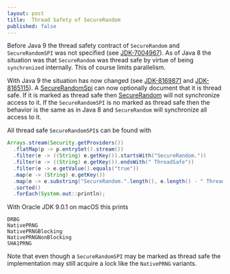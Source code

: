 ```yaml
---
layout: post
title:  Thread Safety of SecureRandom
published: false
---
```


Before Java 9 the thread safety contract of `SecureRandom` and  `SecureRandomSPI` was not specified (see [JDK-7004967](https://bugs.openjdk.java.net/browse/JDK-7004967)). As of Java 8 the situation was that `SecureRandom` was thread safe by virtue of being `synchronized` internally. This of course limits parallelism.

With Java 9 the situation has now changed (see [JDK-8169871](https://bugs.openjdk.java.net/browse/JDK-8169871) and [JDK-8165115](https://bugs.openjdk.java.net/browse/JDK-8165115)). A [SecureRandomSpi](https://docs.oracle.com/javase/9/docs/api/java/security/SecureRandomSpi.html) can now optionally document that it is thread safe. If it is marked as thread safe then [SecureRandom](https://docs.oracle.com/javase/9/docs/api/java/security/SecureRandom.html) will not synchronize access to it. If the `SecureRandomSPI` is no marked as thread safe then the behavior is the same as in Java 8 and `SecureRandom` will synchronize all access to it.

All thread safe `SecureRandomSPI`s can be found with


```java
Arrays.stream(Security.getProviders())
  .flatMap(p -> p.entrySet().stream())
  .filter(e -> ((String) e.getKey()).startsWith("SecureRandom."))
  .filter(e -> ((String) e.getKey()).endsWith(" ThreadSafe"))
  .filter(e -> e.getValue().equals("true"))
  .map(e -> (String) e.getKey())
  .map(e -> e.substring("SecureRandom.".length(), e.length() - " ThreadSafe".length()))
  .sorted()
  .forEach(System.out::println);
```

With Oracle JDK 9.0.1 on macOS this prints

```
DRBG
NativePRNG
NativePRNGBlocking
NativePRNGNonBlocking
SHA1PRNG
```

Note that even though a `SecureRandomSPI` may be marked as thread safe the implementation may still acquire a lock like the `NativePRNG` variants.


